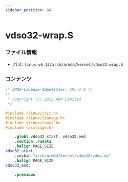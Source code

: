 ```yaml
---
sidebar_position: 84
---
```

# vdso32-wrap.S

### ファイル情報

- パス: `linux-v6.12/arch/arm64/kernel/vdso32-wrap.S`

### コンテンツ

```S
/* SPDX-License-Identifier: GPL-2.0 */
/*
 * Copyright (C) 2012 ARM Limited
 */

#include <linux/init.h>
#include <linux/linkage.h>
#include <linux/const.h>
#include <asm/page.h>

	.globl vdso32_start, vdso32_end
	.section .rodata
	.balign PAGE_SIZE
vdso32_start:
	.incbin "arch/arm64/kernel/vdso32/vdso.so"
	.balign PAGE_SIZE
vdso32_end:

	.previous

```
